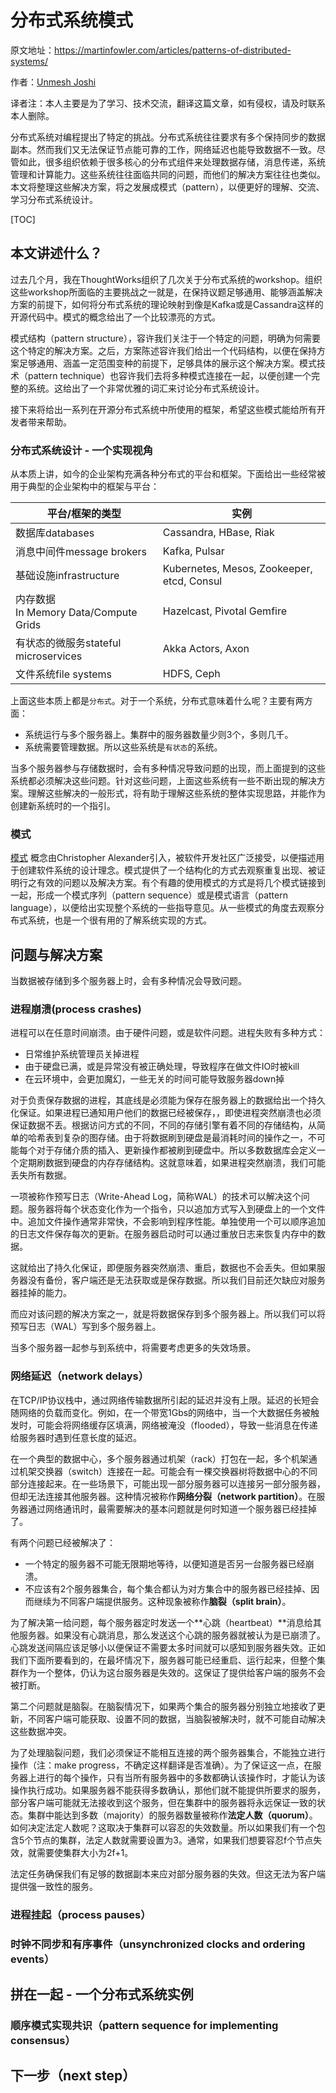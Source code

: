 # 分布式系统模式

原文地址：https://martinfowler.com/articles/patterns-of-distributed-systems/

作者：[Unmesh Joshi](https://twitter.com/unmeshjoshi)

译者注：本人主要是为了学习、技术交流，翻译这篇文章，如有侵权，请及时联系本人删除。

分布式系统对编程提出了特定的挑战。分布式系统往往要求有多个保持同步的数据副本。然而我们又无法保证节点能可靠的工作，网络延迟也能导致数据不一致。尽管如此，很多组织依赖于很多核心的分布式组件来处理数据存储，消息传递，系统管理和计算能力。这些系统往往面临共同的问题，而他们的解决方案往往也类似。本文将整理这些解决方案，将之发展成模式（pattern），以便更好的理解、交流、学习分布式系统设计。

[TOC]

## 本文讲述什么？ 

过去几个月，我在ThoughtWorks组织了几次关于分布式系统的workshop。组织这些workshop所面临的主要挑战之一就是，在保持议题足够通用、能够涵盖解决方案的前提下，如何将分布式系统的理论映射到像是Kafka或是Cassandra这样的开源代码中。模式的概念给出了一个比较漂亮的方式。

模式结构（pattern structure），容许我们关注于一个特定的问题，明确为何需要这个特定的解决方案。之后，方案陈述容许我们给出一个代码结构，以便在保持方案足够通用、涵盖一定范围变种的前提下，足够具体的展示这个解决方案。模式技术（pattern technique）也容许我们去将多种模式连接在一起，以便创建一个完整的系统。这给出了一个非常优雅的词汇来讨论分布式系统设计。

接下来将给出一系列在开源分布式系统中所使用的框架，希望这些模式能给所有开发者带来帮助。

### 分布式系统设计 - 一个实现视角

从本质上讲，如今的企业架构充满各种分布式的平台和框架。下面给出一些经常被用于典型的企业架构中的框架与平台：

| 平台/框架的类型                           | 实例                                       |
| ----------------------------------------- | ------------------------------------------ |
| 数据库databases                           | Cassandra, HBase, Riak                     |
| 消息中间件message brokers                 | Kafka, Pulsar                              |
| 基础设施infrastructure                    | Kubernetes, Mesos, Zookeeper, etcd, Consul |
| 内存数据<br/>In Memory Data/Compute Grids | Hazelcast, Pivotal Gemfire                 |
| 有状态的微服务stateful microservices      | Akka Actors, Axon                          |
| 文件系统file systems                      | HDFS, Ceph                                 |

上面这些本质上都是`分布式`。对于一个系统，分布式意味着什么呢？主要有两方面：

- 系统运行与多个服务器上。集群中的服务器数量少则3个，多则几千。
- 系统需要管理数据。所以这些系统是`有状态`的系统。

当多个服务器参与存储数据时，会有多种情况导致问题的出现，而上面提到的这些系统都必须解决这些问题。针对这些问题，上面这些系统有一些不断出现的解决方案。理解这些解决的一般形式，将有助于理解这些系统的整体实现思路，并能作为创建新系统时的一个指引。



### 模式

[模式](https://martinfowler.com/articles/writingPatterns.html) 概念由Christopher Alexander引入，被软件开发社区广泛接受，以便描述用于创建软件系统的设计理念。模式提供了一个结构化的方式去观察重复出现、被证明行之有效的问题以及解决方案。有个有趣的使用模式的方式是将几个模式链接到一起，形成一个模式序列（pattern sequence）或是模式语言（pattern language），以便给出实现整个系统的一些指导意见。从一些模式的角度去观察分布式系统，也是一个很有用的了解系统实现的方式。



## 问题与解决方案

当数据被存储到多个服务器上时，会有多种情况会导致问题。

### 进程崩溃(process crashes)

进程可以在任意时间崩溃。由于硬件问题，或是软件问题。进程失败有多种方式：

- 日常维护系统管理员关掉进程
- 由于硬盘已满，或是异常没有被正确处理，导致程序在做文件IO时被kill
- 在云环境中，会更加魔幻，一些无关的时间可能导致服务器down掉

对于负责保存数据的进程，其底线是必须能为保存在服务器上的数据给出一个持久化保证。如果进程已通知用户他们的数据已经被保存，，即使进程突然崩溃也必须保证数据不丢。根据访问方式的不同，不同的存储引擎有着不同的存储结构，从简单的哈希表到复杂的图存储。由于将数据刷到硬盘是最消耗时间的操作之一，不可能每个对于存储介质的插入、更新操作都被刷到硬盘中。所以多数数据库会定义一个定期刷数据到硬盘的内存存储结构。这就意味着，如果进程突然崩溃，我们可能丢失所有数据。

一项被称作预写日志（Write-Ahead Log，简称WAL）的技术可以解决这个问题。服务器将每个状态变化作为一个指令，只以追加方式写入到硬盘上的一个文件中。追加文件操作通常非常快，不会影响到程序性能。单独使用一个可以顺序追加的日志文件保存每次的更新。在服务器启动时可以通过重放日志来恢复内存中的数据。

这就给出了持久化保证，即便服务器突然崩溃、重启，数据也不会丢失。但如果服务器没有备份，客户端还是无法获取或是保存数据。所以我们目前还欠缺应对服务器挂掉的能力。

而应对该问题的解决方案之一，就是将数据保存到多个服务器上。所以我们可以将预写日志（WAL）写到多个服务器上。

当多个服务器一起参与到系统中，将需要考虑更多的失效场景。

### 网络延迟（network delays）

在TCP/IP协议栈中，通过网络传输数据所引起的延迟并没有上限。延迟的长短会随网络的负载而变化。例如，在一个带宽1Gbs的网络中，当一个大数据任务被触发时，可能会将网络缓存区填满，网络被淹没（flooded），导致一些消息在传递给服务器时遇到任意长度的延迟。

在一个典型的数据中心，多个服务器通过机架（rack）打包在一起，多个机架通过机架交换器（switch）连接在一起。可能会有一棵交换器树将数据中心的不同部分连接起来。在一些场景下，可能出现一部分服务器可以连接另一部分服务器，但却无法连接其他服务器。这种情况被称作**网络分裂（network partition）**。在服务器通过网络通讯时，最需要解决的基本问题就是何时知道一个服务器已经挂掉了。

有两个问题已经被解决了：

- 一个特定的服务器不可能无限期地等待，以便知道是否另一台服务器已经崩溃。
- 不应该有2个服务器集合，每个集合都认为对方集合中的服务器已经挂掉、因而继续为不同客户端提供服务。这种现象被称作**脑裂（split brain）**。

为了解决第一给问题，每个服务器定时发送一个**心跳（heartbeat）**消息给其他服务器。如果没有心跳消息，那么发送这个心跳的服务器就被认为是已崩溃了。心跳发送间隔应该足够小以便保证不需要太多时间就可以感知到服务器失效。正如我们下面所要看到的，在最坏情况下，服务器可能已经重启、运行起来，但整个集群作为一个整体，仍认为这台服务器是失效的。这保证了提供给客户端的服务不会被打断。

第二个问题就是脑裂。在脑裂情况下，如果两个集合的服务器分别独立地接收了更新，不同客户端可能获取、设置不同的数据，当脑裂被解决时，就不可能自动解决这些数据冲突。

为了处理脑裂问题，我们必须保证不能相互连接的两个服务器集合，不能独立进行操作（注：make progress，不确定这样翻译是否准确）。为了保证这一点，在服务器上进行的每个操作，只有当所有服务器中的多数都确认该操作时，才能认为该操作执行成功。如果服务器不能获得多数确认，那他们就不能提供所要求的服务，部分客户端可能就无法接收到这个服务，但在集群中的服务器将永远保证一致的状态。集群中能达到多数（majority）的服务器数量被称作**法定人数（quorum）**。如何决定法定人数呢？这取决于集群可以容忍的失效数量。所以如果我们有一个包含5个节点的集群，法定人数就需要设置为3。通常，如果我们想要容忍f个节点失效，就需要使集群大小为2f+1。

法定任务确保我们有足够的数据副本来应对部分服务器的失效。但这无法为客户端提供强一致性的服务。

### 进程挂起（process pauses）

### 时钟不同步和有序事件（unsynchronized clocks and ordering events）

## 拼在一起 - 一个分布式系统实例

### 顺序模式实现共识（pattern sequence for implementing consensus）



## 下一步（next step）